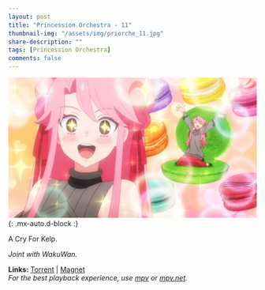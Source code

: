 ```yaml
---
layout: post
title: "Princession Orchestra - 11"
thumbnail-img: "/assets/img/priorche_11.jpg"
share-description: ""
tags: [Princession Orchestra]
comments: false
---
```


![Princession Orchestra - 11](/assets/img/priorche_11.jpg){: .mx-auto.d-block :}

A Cry For Kelp.
<!-- excerpt-end -->

*Joint with WakuWan.*

**Links:** [Torrent](https://nyaa.si/view/1984603) | [Magnet](magnet:?xt=urn:btih:3c0ac261b3e5b125bbce30991fb1696286344e91&dn=%5BWakuTomete%5D%20Princess%20Session%20Orchestra%20-%2011%20%28WEB%201080p%20AVC%20E-AC3%29%20%5BBE2C4087%5D%20%7C%20Princession%20Orchestra&tr=http%3A%2F%2Fnyaa.tracker.wf%3A7777%2Fannounce&tr=udp%3A%2F%2Fopen.stealth.si%3A80%2Fannounce&tr=udp%3A%2F%2Ftracker.opentrackr.org%3A1337%2Fannounce&tr=udp%3A%2F%2Fexodus.desync.com%3A6969%2Fannounce&tr=udp%3A%2F%2Ftracker.torrent.eu.org%3A451%2Fannounce) <br>
*For the best playback experience, use [mpv](https://mpv.io/) or [mpv.net](https://github.com/mpvnet-player/mpv.net/releases).*
